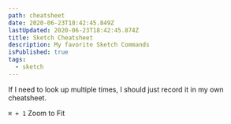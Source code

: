 ```yaml
---
path: cheatsheet
date: 2020-06-23T18:42:45.849Z
lastUpdated: 2020-06-23T18:42:45.874Z
title: Sketch Cheatsheet
description: My favorite Sketch Commands
isPublished: true
tags:
  - sketch
---
```


If I need to look up multiple times, I should just record it in my own cheatsheet.

`⌘ + 1` Zoom to Fit
